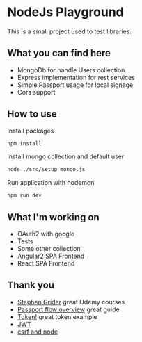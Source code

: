 # NodeJs Playground

This is a small project used to test libraries.

## What you can find here

- MongoDb for handle Users collection
- Express implementation for rest services
- Simple Passport usage for local signage
- Cors support

## How to use

Install packages

```bash
npm install
```

Install mongo collection and default user

```bash
node ./src/setup_mongo.js
```

Run application with nodemon

```bash
npm run dev
```

## What I'm working on

- OAuth2 with google
- Tests
- Some other collection
- Angular2 SPA Frontend
- React SPA Frontend

## Thank you

- [Stephen Grider](https://www.udemy.com/user/sgslo/) great Udemy courses
- [Passport flow overview](http://toon.io/understanding-passportjs-authentication-flow/) great guide
- [Token!](https://auth0.com/blog/2014/01/07/angularjs-authentication-with-cookies-vs-token/) great token example
- [JWT](http://jwt.io/)
- [csrf and node](http://sporcic.org/2012/06/csrf-with-nodejs-and-express/)